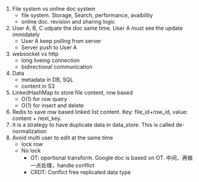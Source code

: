 1. File system vs online doc system
   - file system. Storage, Search, performance, avaibility
   - online doc. revision and sharing logic
2. User A, B, C udpate the doc same time. User A must see the update immidately
   - User A keep polling from server
   - Server push to User A
3. websocket vs http
   - long liveing connection
   - bidirectional communication
4. Data
   - metadata in DB, SQL
   - content in S3
5. LinkedHashMap to store file content, row based
   - O(1) for row query
   - O(1) for insert and delete
6. Redis to save row based linked list content. Key: file_id+row_id, value: content + next_key.
7. It is a strategy to have duplicate data in data_store. This is called de-normalization
8. Avoid multi user to edit at the same time
   - lock row
   - No lock
     - OT: opertional transform. Google doc is based on OT. 中间，再做一点处理，handle conflict
     - CRDT: Conflict free replicated data type

